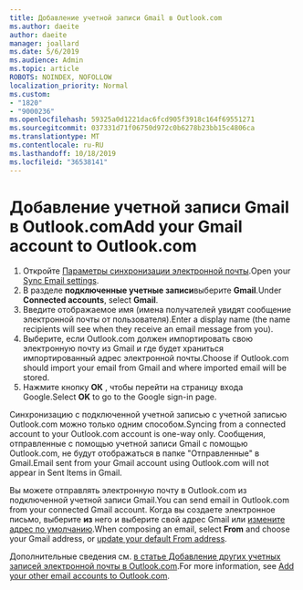 ```yaml
---
title: Добавление учетной записи Gmail в Outlook.com
ms.author: daeite
author: daeite
manager: joallard
ms.date: 5/6/2019
ms.audience: Admin
ms.topic: article
ROBOTS: NOINDEX, NOFOLLOW
localization_priority: Normal
ms.custom:
- "1820"
- "9000236"
ms.openlocfilehash: 59325a0d1221dac6fcd905f3918c164f69551271
ms.sourcegitcommit: 037331d71f06750d972c0b6278b23bb15c4806ca
ms.translationtype: MT
ms.contentlocale: ru-RU
ms.lasthandoff: 10/18/2019
ms.locfileid: "36538141"
---
```

# <a name="add-your-gmail-account-to-outlookcom"></a><span data-ttu-id="aae6d-102">Добавление учетной записи Gmail в Outlook.com</span><span class="sxs-lookup"><span data-stu-id="aae6d-102">Add your Gmail account to Outlook.com</span></span>

1. <span data-ttu-id="aae6d-103">Откройте [Параметры синхронизации электронной почты](https://go.microsoft.com/fwlink/?linkid=875264).</span><span class="sxs-lookup"><span data-stu-id="aae6d-103">Open your [Sync Email settings](https://go.microsoft.com/fwlink/?linkid=875264).</span></span>
2. <span data-ttu-id="aae6d-104">В разделе **подключенные учетные записи**выберите **Gmail**.</span><span class="sxs-lookup"><span data-stu-id="aae6d-104">Under **Connected accounts**, select **Gmail**.</span></span>
3. <span data-ttu-id="aae6d-105">Введите отображаемое имя (имена получателей увидят сообщение электронной почты от пользователя).</span><span class="sxs-lookup"><span data-stu-id="aae6d-105">Enter a display name (the name recipients will see when they receive an email message from you).</span></span>
4. <span data-ttu-id="aae6d-106">Выберите, если Outlook.com должен импортировать свою электронную почту из Gmail и где будет храниться импортированный адрес электронной почты.</span><span class="sxs-lookup"><span data-stu-id="aae6d-106">Choose if Outlook.com should import your email from Gmail and where imported email will be stored.</span></span>
5. <span data-ttu-id="aae6d-107">Нажмите кнопку **ОК** , чтобы перейти на страницу входа Google.</span><span class="sxs-lookup"><span data-stu-id="aae6d-107">Select **OK** to go to the Google sign-in page.</span></span>

<span data-ttu-id="aae6d-108">Синхронизацию с подключенной учетной записью с учетной записью Outlook.com можно только одним способом.</span><span class="sxs-lookup"><span data-stu-id="aae6d-108">Syncing from a connected account to your Outlook.com account is one-way only.</span></span> <span data-ttu-id="aae6d-109">Сообщения, отправленные с помощью учетной записи Gmail с помощью Outlook.com, не будут отображаться в папке "Отправленные" в Gmail.</span><span class="sxs-lookup"><span data-stu-id="aae6d-109">Email sent from your Gmail account using Outlook.com will not appear in Sent Items in Gmail.</span></span>

<span data-ttu-id="aae6d-110">Вы можете отправлять электронную почту в Outlook.com из подключенной учетной записи Gmail.</span><span class="sxs-lookup"><span data-stu-id="aae6d-110">You can send email in Outlook.com from your connected Gmail account.</span></span> <span data-ttu-id="aae6d-111">Когда вы создаете электронное письмо, выберите **из** него и выберите свой адрес Gmail или [измените адрес по умолчанию](https://go.microsoft.com/fwlink/?linkid=875264).</span><span class="sxs-lookup"><span data-stu-id="aae6d-111">When composing an email, select **From** and choose your Gmail address, or [update your default From address](https://go.microsoft.com/fwlink/?linkid=875264).</span></span>

<span data-ttu-id="aae6d-112">Дополнительные сведения см. [в статье Добавление других учетных записей электронной почты в Outlook.com](https://support.office.com/article/c5224df4-5885-4e79-91ba-523aa743f0ba?wt.mc_id=Office_Outlook_com_Alchemy).</span><span class="sxs-lookup"><span data-stu-id="aae6d-112">For more information, see [Add your other email accounts to Outlook.com](https://support.office.com/article/c5224df4-5885-4e79-91ba-523aa743f0ba?wt.mc_id=Office_Outlook_com_Alchemy).</span></span>
